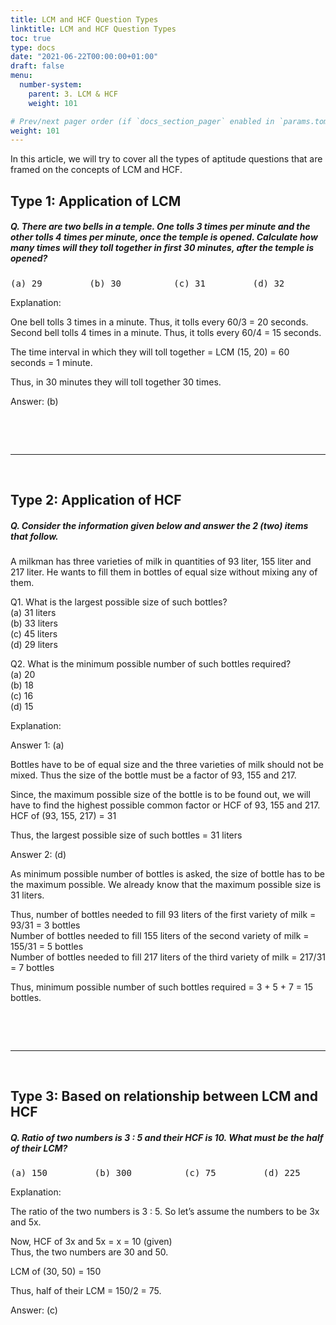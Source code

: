 ```yaml
---
title: LCM and HCF Question Types
linktitle: LCM and HCF Question Types
toc: true
type: docs
date: "2021-06-22T00:00:00+01:00"
draft: false
menu:
  number-system:
    parent: 3. LCM & HCF
    weight: 101

# Prev/next pager order (if `docs_section_pager` enabled in `params.toml`)
weight: 101
---
```


In this article, we will try to cover all the types of aptitude questions that are framed on the concepts of LCM and HCF. 

## Type 1: Application of LCM

##### Q. There are two bells in a temple. One tolls 3 times per minute and the other tolls 4 times per minute, once the temple is opened. Calculate how many times will they toll together in first 30 minutes, after the temple is opened?
<pre>(a) 29         (b) 30          (c) 31         (d) 32</pre>

Explanation:<br>
<div class="Exp">

One bell tolls 3 times in a minute. Thus, it tolls every 60/3 = 20 seconds. <br>
Second bell tolls 4 times in a minute. Thus, it tolls every 60/4 = 15 seconds.

The time interval in which they will toll together = LCM (15, 20) = 60 seconds = 1 minute.

Thus, in 30 minutes they will toll together 30 times.

Answer: (b)
</div> <br>


<br><hr><br>


## Type 2: Application of HCF

##### Q. Consider the information given below and answer the 2 (two) items that follow.

A milkman has three varieties of milk in quantities of 93 liter, 155 liter and 217 liter. He wants to fill them in bottles of equal size without mixing any of them.

Q1. What is the largest possible size of such bottles? <br>
(a)	31 liters <br>
(b)	33 liters <br>
(c)	45 liters <br>
(d)	29 liters

Q2. What is the minimum possible number of such bottles required? <br>
(a)	20 <br>
(b)	18 <br>
(c)	16 <br>
(d)	15 <br>

Explanation:<br>
<div class="Exp">

Answer 1: (a)

Bottles have to be of equal size and the three varieties of milk should not be mixed. Thus the size of the bottle must be a factor of 93, 155 and 217. 

Since, the maximum possible size of the bottle is to be found out, we will have to find the highest possible common factor or HCF of 93, 155 and 217. <br>
HCF of (93, 155, 217) = 31

Thus, the largest possible size of such bottles = 31 liters

Answer 2: (d)

As minimum possible number of bottles is asked, the size of bottle has to be the maximum possible. We already know that the maximum possible size is 31 liters.

Thus, number of bottles needed to fill 93 liters of the first variety of milk = 93/31 = 3 bottles <br>
Number of bottles needed to fill 155 liters of the second variety of milk = 155/31 = 5 bottles <br>
Number of bottles needed to fill 217 liters of the third variety of milk = 217/31 = 7 bottles

Thus, minimum possible number of such bottles required = 3 + 5 + 7 = 15 bottles.
</div> <br>


<br><hr><br>


## Type 3: Based on relationship between LCM and HCF

##### Q. Ratio of two numbers is 3 : 5 and their HCF is 10. What must be the half of their LCM?
<pre>(a) 150         (b) 300          (c) 75         (d) 225</pre>

Explanation:<br>
<div class="Exp">

The ratio of the two numbers is 3 : 5. So let’s assume the numbers to be 3x and 5x.

Now, HCF of 3x and 5x = x = 10 (given) <br>
Thus, the two numbers are 30 and 50.

LCM of (30, 50) = 150

Thus, half of their LCM = 150/2 = 75.

Answer: (c)
</div> <br>

